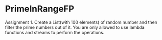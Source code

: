 # PrimeInRangeFP
Assignment 1. 
Create a List<Integer>(with 100 elements) of random number and then filter the prime numbers out of it. You are only allowed to use lambda functions and streams to perform the operations.
  
